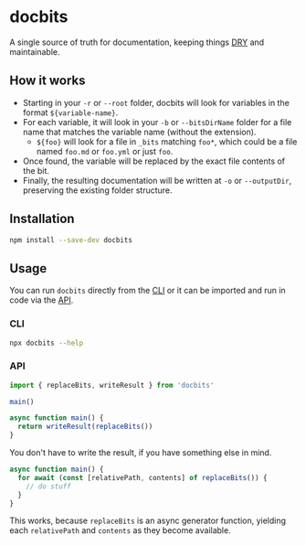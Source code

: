 # docbits

A single source of truth for documentation, keeping things [DRY](https://en.wikipedia.org/wiki/Don%27t_repeat_yourself) and maintainable.

## How it works

- Starting in your `-r` or `--root` folder, docbits will look for variables in the format `${variable-name}`.
- For each variable, it will look in your `-b` or `--bitsDirName` folder for a file name that matches the variable name (without the extension).
  - `${foo}` will look for a file in `_bits` matching `foo*`, which could be a file named `foo.md` or `foo.yml` or just `foo`.
- Once found, the variable will be replaced by the exact file contents of the bit.
- Finally, the resulting documentation will be written at `-o` or `--outputDir`, preserving the existing folder structure.

## Installation

```bash
npm install --save-dev docbits
```

## Usage

You can run `docbits` directly from the [CLI](#cli) or it can be imported and run in code via the [API](#api).

### CLI

```zsh
npx docbits --help
```

### API

```ts
import { replaceBits, writeResult } from 'docbits'

main()

async function main() {
  return writeResult(replaceBits())
}
```

You don't have to write the result, if you have something else in mind.

```ts
async function main() {
  for await (const [relativePath, contents] of replaceBits()) {
    // do stuff
  }
}
```

This works, because `replaceBits` is an async generator function, yielding each `relativePath` and `contents` as they become available.
